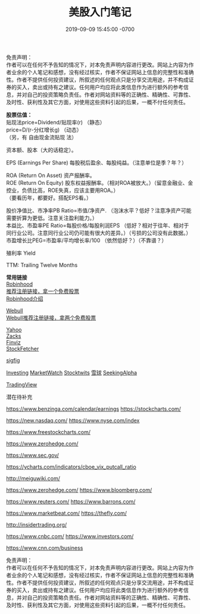 ﻿---
layout: post
title:  "美股入门笔记"
date:   2019-09-09 15:45:00 -0700
categories: USstock
---
  
免责声明：  
作者可以在任何不予告知的情况下，对本免责声明内容进行更改。网站上内容为作者业余的个人笔记和感想，没有经过核实，作者不保证网站上信息的完整性和准确性。作者不提供任何投资建议，所叙述的任何观点只是分享交流用途，并不构成证券的买入，卖出或持有之建议。任何用户均应将此类信息作为进行额外的参考信息，并对自己的投资策略负责任。作者对网站资料等的正确性、精确性、可靠性、及时性、获利性及其它方面，对使用这些资料引起的后果，一概不付任何责任。  
  
**股票估值：**  
贴现法price=Dividend/贴现率(r) （静态）  
price=D/(r-分红增长g) （动态）  
（另，有 自由现金流贴现 法）  
  
资本额、股本（大的话稳定）。  
  
EPS (Earnings Per Share) 每股税后盈余、每股纯益。（注意单位是季？年？）  
  
ROA (Return On Asset) 资产报酬率。  
ROE (Return On Equity) 股东权益报酬率。（相对ROA被放大。）（留意金融业、金控业，负债比高，ROE失真，应该主要用ROA。）  
（要看历年，都要好。搭配EPS看。）  
  
股价净值比、市净率PB Ratio=市值/净资产. （泡沫水平？低好？注意净资产可能需要折算为更低。注意关注盈利能力。）  
本益比、市盈率PE Ratio=每股价格/每股利润EPS （低好？相对于往年、相对于同行业公司。注意同行业公司仍可能有很大的差异。）（亏损的公司没有此数据。）  
市盈增长比PEG=市盈率/平均增长率/100 （依然低好？）（不靠谱？）  
  
殖利率 Yield  
  
TTM: Trailing Twelve Months    
  
**常用链接**  
[Robinhood](https://robinhood.com/ "Robinhood")    
[推荐注册链接，拿一个免费股票](https://invite.robinhood.com/tianjil10 "Robinhood推荐注册链接")  
[Robinhood介绍](http://www.lintj.com/usstock/2019/09/10/Robinhood.html "Robinhood介绍")  

[Webull](https://app.webull.com/ "Webull")    
[Webull推荐注册链接，拿两个免费股票](https://act.webull.com/promotion/invitation/share.html?inviteCode=3GL8qtjVxs4B "Webull推荐注册链接")  
  
[Yahoo](https://finance.yahoo.com/ "Yahoo Finance")   
[Zacks](https://www.zacks.com/ "股票评价")   
[Finviz](https://finviz.com/ "股票筛选？")   
[StockFetcher](https://stockfetcher.com/ " stock screener")   

[sigfig](https://www.sigfig.com/ "Portfolio？")   
  
[Investing](https://www.investing.com/ "行情资讯选股等") 
[MarketWatch](https://www.marketwatch.com/ "新闻？") 
[Stocktwits](https://stocktwits.com/  "类似微博") 
[雪球](https://xueqiu.com/  "雪球")
[SeekingAlpha](https://seekingalpha.com/  "")
  
[TradingView](https://www.tradingview.com/  "TradingView？")     
  
潜在待补充  
   



https://www.benzinga.com/calendar/earnings
https://stockcharts.com/

https://new.nasdaq.com/
https://www.nyse.com/index

https://www.freestockcharts.com/

https://www.zerohedge.com/

https://www.sec.gov/


https://ycharts.com/indicators/cboe_vix_putcall_ratio

http://meiguwiki.com/

https://www.zerohedge.com/
https://www.bloomberg.com/

https://www.reuters.com/
https://www.barrons.com/

https://www.marketbeat.com/
https://thefly.com/

http://insidertrading.org/

https://www.cnbc.com/
https://www.investors.com/
  

https://www.cnn.com/business
  
  
免责声明：  
作者可以在任何不予告知的情况下，对本免责声明内容进行更改。网站上内容为作者业余的个人笔记和感想，没有经过核实，作者不保证网站上信息的完整性和准确性。作者不提供任何投资建议，所叙述的任何观点只是分享交流用途，并不构成证券的买入，卖出或持有之建议。任何用户均应将此类信息作为进行额外的参考信息，并对自己的投资策略负责任。作者对网站资料等的正确性、精确性、可靠性、及时性、获利性及其它方面，对使用这些资料引起的后果，一概不付任何责任。  
